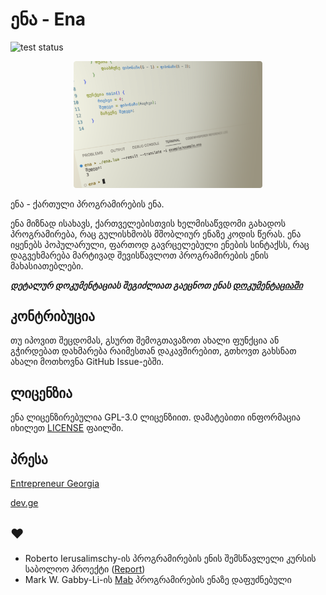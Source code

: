 # ენა - Ena

![test status](https://github.com/pgagnidze/ena/workflows/test/badge.svg)

<p align="center">
  <img src="./example/example.png" alt="Example Ena Image" width="60%"">
</p>

ენა - ქართული პროგრამირების ენა.

ენა მიზნად ისახავს, ქართველებისთვის ხელმისაწვდომი გახადოს პროგრამირება, რაც გულისხმობს მშობლიურ ენაზე კოდის წერას. ენა იყენებს პოპულარული, ფართოდ გავრცელებული ენების სინტაქსს, რაც დაგვეხმარება მარტივად შევისწავლოთ პროგრამირების ენის მახასიათებლები.

***დეტალურ დოკუმენტაციას შეგიძლიათ გაეცნოთ ენას [დოკუმენტაციაში](https://doc.ena-lang.org/)***

## კონტრიბუცია

თუ იპოვით შეცდომას, გსურთ შემოგთავაზოთ ახალი ფუნქცია ან გჭირდებათ დახმარება რაიმესთან დაკავშირებით, გთხოვთ გახსნათ ახალი მოთხოვნა GitHub Issue-ებში.

## ლიცენზია

ენა ლიცენზირებულია GPL-3.0 ლიცენზიით. დამატებითი ინფორმაცია იხილეთ [LICENSE](https://github.com/pgagnidze/ena/blob/main/LICENSE) ფაილში.

## პრესა

[Entrepreneur Georgia](https://www.entrepreneur.com/ka/siakhleebi-da-tendentsiebi/programireba/455701)

[dev.ge](https://dev.ge/news/rogor-mushaobs-programirebis-kartuli-ena-interviu-mis-shemkmneltan-papuna-gagnidzestan)

## ♥

- Roberto Ierusalimschy-ის პროგრამირების ენის შემსწავლელი კურსის საბოლოო პროექტი ([Report](./NOTES.md))
- Mark W. Gabby-Li-ის [Mab](https://github.com/mwgabby-li/Mab) პროგრამირების ენაზე დაფუძნებული
